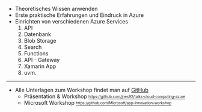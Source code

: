 - Theoretisches Wissen anwenden
- Erste praktische Erfahrungen und Eindruck in Azure
- Einrichten von verschiedenen Azure Services
    1. API
    2. Datenbank
    3. Blob Storage
    4. Search
    5. Functions
    6. API - Gateway
    7. Xamarin App
    8. uvm.

---

- Alle Unterlagen zum Workshop findet man auf [GitHub](https://github.com/jnes92/talks-cloud-computing-azure)
    - Präsentation & Workshop  [<sub><sup>https://github.com/jnes92/talks-cloud-computing-azure</sub></sup>](https://github.com/jnes92/talks-cloud-computing-azure)
    - Microsoft Workshop [<sub><sup>https://github.com/Microsoft/app-innovation-workshop</sub></sup>](https://github.com/Microsoft/app-innovation-workshop)